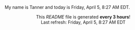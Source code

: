 My name is Tanner and today is Friday, April 5, 8:27 AM EDT.

<p align="center">This <i>README</i> file is generated <b>every 3 hours</b>!</br>Last refresh: Friday, April 5, 8:27 AM EDT<br /></p>
